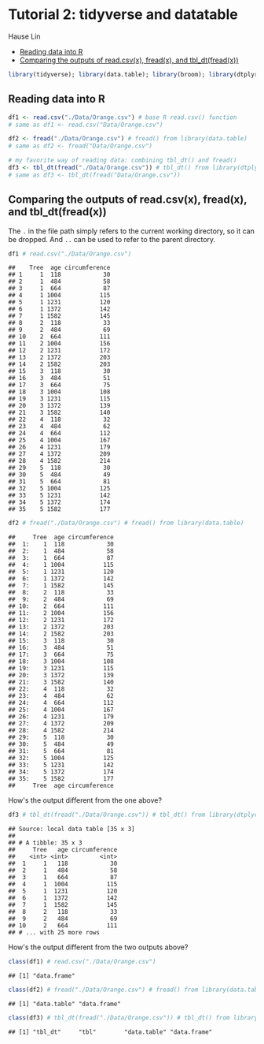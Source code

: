 Tutorial 2: tidyverse and datatable
================
Hause Lin

-   [Reading data into R](#reading-data-into-r)
-   [Comparing the outputs of read.csv(x), fread(x), and tbl\_dt(fread(x))](#comparing-the-outputs-of-read.csvx-freadx-and-tbl_dtfreadx)

``` r
library(tidyverse); library(data.table); library(broom); library(dtplyr); library(lme4); library(lmerTest); library(ggbeeswarm); library(cowplot)
```

Reading data into R
-------------------

``` r
df1 <- read.csv("./Data/Orange.csv") # base R read.csv() function
# same as df1 <- read.csv("Data/Orange.csv")

df2 <- fread("./Data/Orange.csv") # fread() from library(data.table)
# same as df2 <- fread("Data/Orange.csv")

# my favorite way of reading data: combining tbl_dt() and fread()
df3 <- tbl_dt(fread("./Data/Orange.csv")) # tbl_dt() from library(dtplyr)
# same as df3 <- tbl_dt(fread("Data/Orange.csv"))
```

Comparing the outputs of read.csv(x), fread(x), and tbl\_dt(fread(x))
---------------------------------------------------------------------

The `.` in the file path simply refers to the current working directory, so it can be dropped. And `..` can be used to refer to the parent directory.

``` r
df1 # read.csv("./Data/Orange.csv")
```

    ##    Tree  age circumference
    ## 1     1  118            30
    ## 2     1  484            58
    ## 3     1  664            87
    ## 4     1 1004           115
    ## 5     1 1231           120
    ## 6     1 1372           142
    ## 7     1 1582           145
    ## 8     2  118            33
    ## 9     2  484            69
    ## 10    2  664           111
    ## 11    2 1004           156
    ## 12    2 1231           172
    ## 13    2 1372           203
    ## 14    2 1582           203
    ## 15    3  118            30
    ## 16    3  484            51
    ## 17    3  664            75
    ## 18    3 1004           108
    ## 19    3 1231           115
    ## 20    3 1372           139
    ## 21    3 1582           140
    ## 22    4  118            32
    ## 23    4  484            62
    ## 24    4  664           112
    ## 25    4 1004           167
    ## 26    4 1231           179
    ## 27    4 1372           209
    ## 28    4 1582           214
    ## 29    5  118            30
    ## 30    5  484            49
    ## 31    5  664            81
    ## 32    5 1004           125
    ## 33    5 1231           142
    ## 34    5 1372           174
    ## 35    5 1582           177

``` r
df2 # fread("./Data/Orange.csv") # fread() from library(data.table)
```

    ##     Tree  age circumference
    ##  1:    1  118            30
    ##  2:    1  484            58
    ##  3:    1  664            87
    ##  4:    1 1004           115
    ##  5:    1 1231           120
    ##  6:    1 1372           142
    ##  7:    1 1582           145
    ##  8:    2  118            33
    ##  9:    2  484            69
    ## 10:    2  664           111
    ## 11:    2 1004           156
    ## 12:    2 1231           172
    ## 13:    2 1372           203
    ## 14:    2 1582           203
    ## 15:    3  118            30
    ## 16:    3  484            51
    ## 17:    3  664            75
    ## 18:    3 1004           108
    ## 19:    3 1231           115
    ## 20:    3 1372           139
    ## 21:    3 1582           140
    ## 22:    4  118            32
    ## 23:    4  484            62
    ## 24:    4  664           112
    ## 25:    4 1004           167
    ## 26:    4 1231           179
    ## 27:    4 1372           209
    ## 28:    4 1582           214
    ## 29:    5  118            30
    ## 30:    5  484            49
    ## 31:    5  664            81
    ## 32:    5 1004           125
    ## 33:    5 1231           142
    ## 34:    5 1372           174
    ## 35:    5 1582           177
    ##     Tree  age circumference

How's the output different from the one above?

``` r
df3 # tbl_dt(fread("./Data/Orange.csv")) # tbl_dt() from library(dtplyr)
```

    ## Source: local data table [35 x 3]
    ## 
    ## # A tibble: 35 x 3
    ##     Tree   age circumference
    ##    <int> <int>         <int>
    ##  1     1   118            30
    ##  2     1   484            58
    ##  3     1   664            87
    ##  4     1  1004           115
    ##  5     1  1231           120
    ##  6     1  1372           142
    ##  7     1  1582           145
    ##  8     2   118            33
    ##  9     2   484            69
    ## 10     2   664           111
    ## # ... with 25 more rows

How's the output different from the two outputs above?

``` r
class(df1) # read.csv("./Data/Orange.csv")
```

    ## [1] "data.frame"

``` r
class(df2) # fread("./Data/Orange.csv") # fread() from library(data.table)
```

    ## [1] "data.table" "data.frame"

``` r
class(df3) # tbl_dt(fread("./Data/Orange.csv")) # tbl_dt() from library(dtplyr)
```

    ## [1] "tbl_dt"     "tbl"        "data.table" "data.frame"
